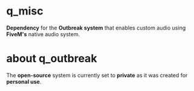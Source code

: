 # q_misc
**Dependency** for the **Outbreak system** that enables custom audio using **FiveM's** native audio system.

# about q_outbreak
The **open-source** system is currently set to **private** as it was created for **personal use**.
